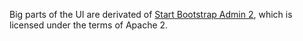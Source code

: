 Big parts of the UI are derivated of [Start Bootstrap Admin 2](https://github.com/IronSummitMedia/startbootstrap-sb-admin-2/),
which is licensed under the terms of Apache 2.
